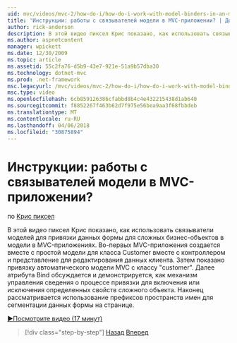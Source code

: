 ```yaml
---
uid: mvc/videos/mvc-2/how-do-i/how-do-i-work-with-model-binders-in-an-mvc-application
title: 'Инструкции: работы с связывателей модели в MVC-приложении? | Документы Майкрософт'
author: rick-anderson
description: В этой видео пиксел Крис показано, как использовать связыватели моделей для привязки данных формы для сложных бизнес-объектов в модели в MVC-приложениях. Первый applicat MVC...
ms.author: aspnetcontent
manager: wpickett
ms.date: 12/30/2009
ms.topic: article
ms.assetid: 55c2fa76-d5b9-43e7-921e-51a9b57dba30
ms.technology: dotnet-mvc
ms.prod: .net-framework
msc.legacyurl: /mvc/videos/mvc-2/how-do-i/how-do-i-work-with-model-binders-in-an-mvc-application
msc.type: video
ms.openlocfilehash: 6cb859126386cfabbd8b4c4e432215438d1ab640
ms.sourcegitcommit: f8852267f463b62d7f975e56bea9aa3f68fbbdeb
ms.translationtype: MT
ms.contentlocale: ru-RU
ms.lasthandoff: 04/06/2018
ms.locfileid: "30875894"
---
```

<a name="how-do-i-work-with-model-binders-in-an-mvc-application"></a>Инструкции: работы с связывателей модели в MVC-приложении?
====================
по [Крис пиксел](https://twitter.com/chrispels)

В этой видео пиксел Крис показано, как использовать связыватели моделей для привязки данных формы для сложных бизнес-объектов в модели в MVC-приложениях. Во-первых MVC-приложения создается вместе с простой модели для класса Customer вместе с контроллером и представление для редактирования данных клиента. Затем показано привязку автоматического модели MVC с классу "customer". Далее атрибута Bind обсуждается и демонстрируется, как механизм управления сведения о процессе привязки для включения или исключения определенных свойств сложного объекта. Наконец рассматривается использование префиксов пространств имен для сегментации данных формы на странице.

[&#9654;Посмотрите видео (17 минут)](https://channel9.msdn.com/Blogs/ASP-NET-Site-Videos/how-do-i-work-with-model-binders-in-an-mvc-application)

> [!div class="step-by-step"]
> [Назад](how-do-i-create-a-custom-html-helper-for-an-mvc-application.md)
> [Вперед](how-do-i-use-httpverbs-attributes-in-an-mvc-application.md)
